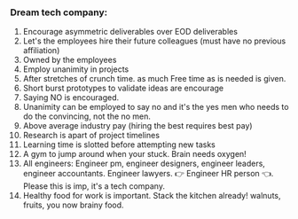 ### Dream tech company:

1. Encourage asymmetric deliverables over EOD deliverables 
2. Let's the employees hire their future colleagues (must have no previous affiliation)
3. Owned by the employees
4. Employ unanimity in projects
5. After stretches of crunch time. as much Free time as is needed is given.
6. Short burst prototypes to validate ideas are encourage
7. Saying NO is encouraged.
8. Unanimity can be employed to say no and it's the yes men who needs to do the convincing, not the no men.
9. Above average industry pay (hiring the best requires best pay)
10. Research is apart of project timelines
11. Learning time is slotted before attempting new tasks
12. A gym to jump around when your stuck. Brain needs oxygen!
13. All engineers: Engineer pm, engineer designers, engineer leaders, engineer accountants. Engineer lawyers. 👉 Engineer HR person 👈. Please this is imp, it's a tech company.
14. Healthy food for work is important. Stack the kitchen already! walnuts, fruits, you now brainy food. 